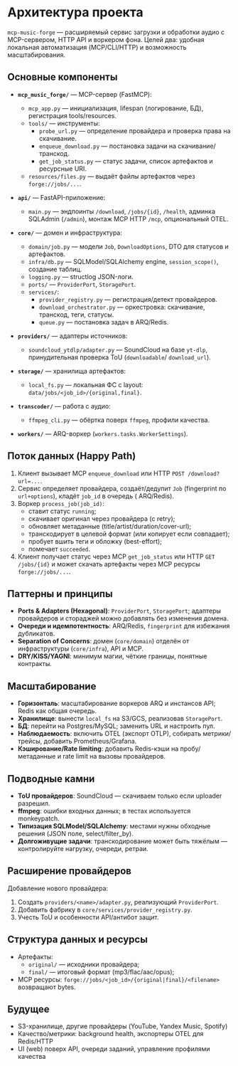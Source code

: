 # Архитектура проекта

`mcp-music-forge` — расширяемый сервис загрузки и обработки аудио с MCP-сервером, HTTP API и воркером фона. Целей два:
удобная локальная автоматизация (MCP/CLI/HTTP) и возможность масштабирования.

## Основные компоненты

- **`mcp_music_forge/`** — MCP-сервер (FastMCP):
    - `mcp_app.py` — инициализация, lifespan (логирование, БД), регистрация tools/resources.
    - `tools/` — инструменты:
        - `probe_url.py` — определение провайдера и проверка права на скачивание.
        - `enqueue_download.py` — постановка задачи на скачивание/транскод.
        - `get_job_status.py` — статус задачи, список артефактов и ресурсные URI.
    - `resources/files.py` — выдаёт файлы артефактов через `forge://jobs/...`.

- **`api/`** — FastAPI-приложение:
    - `main.py` — эндпоинты `/download`, `/jobs/{id}`, `/health`, админка SQLAdmin (`/admin`), монтаж MCP HTTP `/mcp`,
      опциональный OTEL.

- **`core/`** — домен и инфраструктура:
    - `domain/job.py` — модели `Job`, `DownloadOptions`, DTO для статусов и артефактов.
    - `infra/db.py` — SQLModel/SQLAlchemy engine, `session_scope()`, создание таблиц.
    - `logging.py` — structlog JSON-логи.
    - `ports/` — `ProviderPort`, `StoragePort`.
    - `services/`:
        - `provider_registry.py` — регистрация/детект провайдеров.
        - `download_orchestrator.py` — оркестровка: скачивание, транскод, теги, статусы.
        - `queue.py` — постановка задач в ARQ/Redis.

- **`providers/`** — адаптеры источников:
    - `soundcloud_ytdlp/adapter.py` — SoundCloud на базе `yt-dlp`, принудительная проверка ToU (`downloadable`/
      `download_url`).

- **`storage/`** — хранилища артефактов:
    - `local_fs.py` — локальная ФС с layout: `data/jobs/<job_id>/{original,final}`.

- **`transcoder/`** — работа с аудио:
    - `ffmpeg_cli.py` — обёртка поверх `ffmpeg`, профили качества.

- **`workers/`** — ARQ-воркер (`workers.tasks.WorkerSettings`).

## Поток данных (Happy Path)

1. Клиент вызывает MCP `enqueue_download` или HTTP `POST /download?url=...`.
2. Сервис определяет провайдера, создаёт/дедупит `Job` (fingerprint по `url+options`), кладёт `job_id` в очередь (
   ARQ/Redis).
3. Воркер `process_job(job_id)`:
    - ставит статус `running`;
    - скачивает оригинал через провайдера (с retry);
    - обновляет метаданные (title/artist/duration/cover-url);
    - транскодирует в целевой формат (или копирует если совпадает);
    - пробует вшить теги и обложку (best-effort);
    - помечает `succeeded`.
4. Клиент получает статус через MCP `get_job_status` или HTTP `GET /jobs/{id}` и может скачать артефакты через MCP
   ресурсы `forge://jobs/...`.

## Паттерны и принципы

- **Ports & Adapters (Hexagonal)**: `ProviderPort`, `StoragePort`; адаптеры провайдеров и стораджей можно добавлять без
  изменения домена.
- **Очереди и идемпотентность**: ARQ/Redis, `fingerprint` для избежания дубликатов.
- **Separation of Concerns**: домен (`core/domain`) отделён от инфраструктуры (`core/infra`), API и MCP.
- **DRY/KISS/YAGNI**: минимум магии, чёткие границы, понятные контракты.

## Масштабирование

- **Горизонталь**: масштабирование воркеров ARQ и инстансов API; Redis как общая очередь.
- **Хранилище**: вынести `local_fs` на S3/GCS, реализовав `StoragePort`.
- **БД**: перейти на Postgres/MySQL; заменить URL и настроить пул.
- **Наблюдаемость**: включить OTEL (экспорт OTLP), собирать метрики/трейсы, добавить Prometheus/Grafana.
- **Кэширование/Rate limiting**: добавить Redis-кэши на пробу/метаданные и rate limit на вызовы провайдеров.

## Подводные камни

- **ToU провайдеров**: SoundCloud — скачиваем только если uploader разрешил.
- **ffmpeg**: ошибки входных данных; в тестах используется monkeypatch.
- **Типизация SQLModel/SQLAlchemy**: местами нужны обходные решения (JSON поле, select/filter_by).
- **Долгоживущие задачи**: транскодирование может быть тяжёлым — контролируйте нагрузку, очереди, ретраи.

## Расширение провайдеров

Добавление нового провайдера:

1. Создать `providers/<name>/adapter.py`, реализующий `ProviderPort`.
2. Добавить фабрику в `core/services/provider_registry.py`.
3. Учесть ToU и особенности API/антибот защит.

## Структура данных и ресурсы

- Артефакты:
    - `original/` — исходники провайдера;
    - `final/` — итоговый формат (mp3/flac/aac/opus);
- MCP ресурсы: `forge://jobs/<job_id>/{original|final}/<filename>` возвращают bytes.

## Будущее

- S3-хранилище, другие провайдеры (YouTube, Yandex Music, Spotify)
- Качество/метрики: background health, экспортеры OTEL для Redis/HTTP
- UI (web) поверх API, очереди заданий, управление профилями качества

